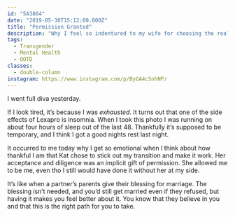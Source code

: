```yaml
---
id: "5A3864"
date: "2019-05-30T15:12:00.000Z"
title: "Permission Granted"
description: "Why I feel so indentured to my wife for choosing the real me."
tags:
  - Transgender
  - Mental Health
  - OOTD
classes:
  - double-column
instagram: https://www.instagram.com/p/ByGA4cSnhNP/
---
```

I went full diva yesterday.

If I look tired, it’s because I was *exhausted*. It turns out that one of the side effects of Lexapro is insomnia. When I took this photo I was running on about four hours of sleep out of the last 48. Thankfully it’s supposed to be temporary, and I think I got a good nights rest last night.

It occurred to me today why I get so emotional when I think about how thankful I am that Kat chose to stick out my transition and make it work. Her acceptance and diligence was an implicit gift of permission. She allowed me to be me, even tho I still would have done it without her at my side.

It’s like when a partner’s parents give their blessing for marriage. The blessing isn’t needed, and you’d still get married even if they refused, but having it makes you feel better about it. You know that they believe in you and that this is the right path for you to take.
